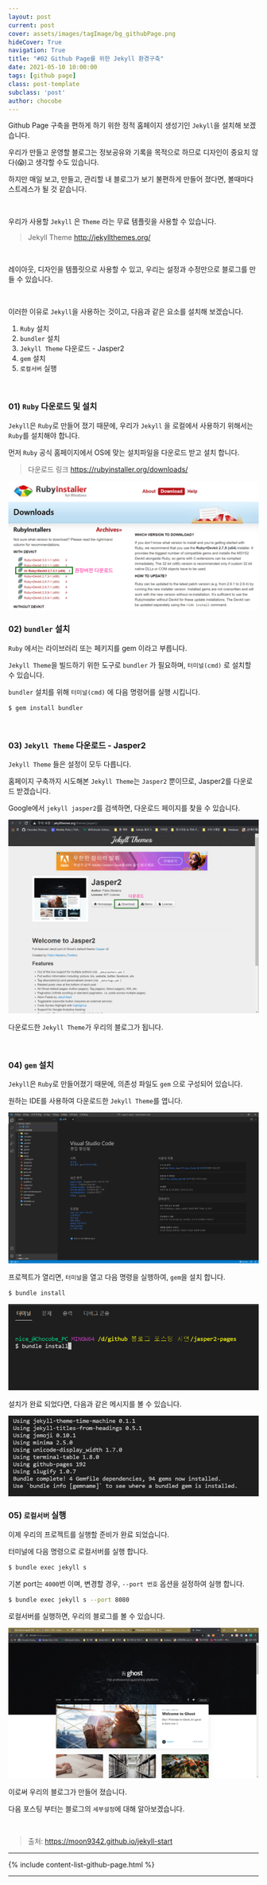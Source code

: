 ```yaml
---
layout: post
current: post
cover: assets/images/tagImage/bg_githubPage.png
hideCover: True
navigation: True
title: "#02 Github Page를 위한 Jekyll 환경구축"
date: 2021-05-10 10:00:00
tags: [github page]
class: post-template
subclass: 'post'
author: chocobe
---
```


Github Page 구축을 편하게 하기 위한 <span class="span-highlighter">정적 홈페이지 생성기</span>인 ``Jekyll``을 설치해 보겠습니다.

우리가 만들고 운영할 블로그는 <span class="span-highlighter">정보공유</span>와 <span class="span-highlighter">기록</span>을 목적으로 하므로 디자인이 중요치 않다(😱)고 생각할 수도 있습니다.

하지만 매일 보고, 만들고, 관리할 내 블로그가 보기 불편하게 만들어 졌다면, 볼때마다 스트레스가 될 것 같습니다.

<br/>

우리가 사용할 ``Jekyll`` 은 ``Theme`` 라는 무료 템플릿을 사용할 수 있습니다.

> Jekyll Theme <a href="http://jekyllthemes.org/" target="_blank">http://jekyllthemes.org/</a>

<br/>

레이아웃, 디자인을 템플릿으로 사용할 수 있고, 우리는 설정과 수정만으로 블로그를 만들 수 있습니다.

<br/>

이러한 이유로 ``Jekyll``을 사용하는 것이고, 다음과 같은 요소를 설치해 보겠습니다.

1. ``Ruby`` 설치
2. ``bundler`` 설치
3. ``Jekyll Theme`` 다운로드 - <span class="span-highlighter">Jasper2</span>
4. ``gem`` 설치
5. ``로컬서버`` 실행

<br/>

### 01) ``Ruby`` 다운로드 및 설치

``Jekyll``은 ``Ruby``로 만들어 졌기 때문에, 우리가 ``Jekyll`` 을 로컬에서 사용하기 위해서는 ``Ruby``를 설치해야 합니다.

먼저 ``Ruby`` 공식 홈페이지에서 OS에 맞는 설치파일을 다운로드 받고 설치 합니다.

> 다운로드 링크 <a href="https://rubyinstaller.org/downloads/" target="_blank">https://rubyinstaller.org/downloads/</a>

<img src="assets/images/githubPage/02_githubPage/02_githubPage_01.png" class="shadow" alt="루비 다운로드 페이지">

<br/>

### 02) ``bundler`` 설치

``Ruby`` 에서는 라이브러리 또는 페키지를 <span class="span-highlighter">gem</span> 이라고 부릅니다.

``Jekyll Theme``을 빌드하기 위한 도구로 ``bundler`` 가 필요하며, ``터미널(cmd)`` 로 설치할 수 있습니다.

``bundler`` 설치를 위해 ``터미널(cmd)`` 에 다음 명령어를 실행 시킵니다.

```bash
$ gem install bundler
```

<br/>

### 03) ``Jekyll Theme`` 다운로드 - <span class="span-highlighter">Jasper2</span>

``Jekyll Theme`` 들은 설정이 모두 다릅니다.

홈페이지 구축까지 시도해본 ``Jekyll Theme``는 ``Jasper2`` 뿐이므로, <span class="span-highlighter">Jasper2</span>를 다운로드 받겠습니다.

Google에서 ``jekyll jasper2``를 검색하면, 다운로드 페이지를 찾을 수 있습니다.

<img src="assets/images/githubPage/02_githubPage/02_githubPage_02.png" class="shadow" alt="Jekyll Theme 다운로드 페이지">

다운로드한 ``Jekyll Theme``가 우리의 블로그가 됩니다.

<br/>

### 04) ``gem`` 설치

``Jekyll``은 ``Ruby``로 만들어졌기 때문에, 의존성 파일도 ``gem`` 으로 구성되어 있습니다.

원하는 IDE를 사용하여 다운로드한 ``Jekyll Theme``를 엽니다.

<img src="assets/images/githubPage/02_githubPage/02_githubPage_03.png" class="shadow" alt="Jekyll Theme 프로젝트 열기">

프로젝트가 열리면, ``터미널``을 열고 다음 명령을 실행하여, ``gem``을 설치 합니다.

```bash
$ bundle install
```

<img src="assets/images/githubPage/02_githubPage/02_githubPage_04.png" class="shadow" alt="gem 설치">

설치가 완료 되었다면, 다음과 같은 메시지를 볼 수 있습니다.

<img src="assets/images/githubPage/02_githubPage/02_githubPage_05.png" class="shadow" alt="gem 설치결과">

<br/>

### 05) ``로컬서버`` 실행

이제 우리의 프로젝트를 실행할 준비가 완료 되었습니다.

터미널에 다음 명령으로 로컬서버를 실행 합니다.

```bash
$ bundle exec jekyll s
``` 

기본 port는 ``4000``번 이며, 변경할 경우, ``--port 번호`` 옵션을 설정하여 실행 합니다.

```bash
$ bundle exec jekyll s --port 8080
```

로컬서버를 실행하면, 우리의 블로그를 볼 수 있습니다.

<img src="assets/images/githubPage/02_githubPage/02_githubPage_06.png" class="shadow" alt="로컬서버 실행결과">

<br/>

이로써 우리의 블로그가 만들어 졌습니다.

다음 포스팅 부터는 블로그의 ``세부설정``에 대해 알아보겠습니다.

<br/>

> 출처: <a href="https://moon9342.github.io/jekyll-start" target="_blank">https://moon9342.github.io/jekyll-start</a>

<hr/>

{% include content-list-github-page.html %}

<hr/>